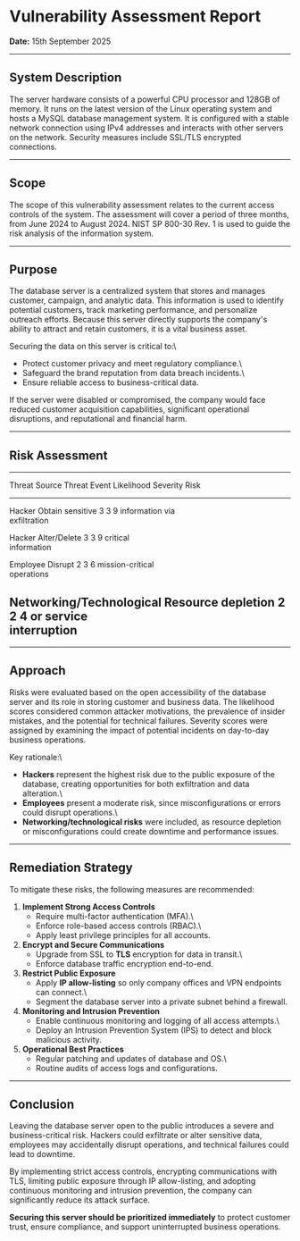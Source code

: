 # Vulnerability Assessment Report

**Date:** 15th September 2025

------------------------------------------------------------------------

## System Description

The server hardware consists of a powerful CPU processor and 128GB of
memory. It runs on the latest version of the Linux operating system and
hosts a MySQL database management system. It is configured with a stable
network connection using IPv4 addresses and interacts with other servers
on the network. Security measures include SSL/TLS encrypted connections.

------------------------------------------------------------------------

## Scope

The scope of this vulnerability assessment relates to the current access
controls of the system. The assessment will cover a period of three
months, from June 2024 to August 2024. NIST SP 800-30 Rev. 1 is used to
guide the risk analysis of the information system.

------------------------------------------------------------------------

## Purpose

The database server is a centralized system that stores and manages
customer, campaign, and analytic data. This information is used to
identify potential customers, track marketing performance, and
personalize outreach efforts. Because this server directly supports the
company's ability to attract and retain customers, it is a vital
business asset.

Securing the data on this server is critical to:\
- Protect customer privacy and meet regulatory compliance.\
- Safeguard the brand reputation from data breach incidents.\
- Ensure reliable access to business-critical data.

If the server were disabled or compromised, the company would face
reduced customer acquisition capabilities, significant operational
disruptions, and reputational and financial harm.

------------------------------------------------------------------------

## Risk Assessment

  ---------------------------------------------------------------------------------
  Threat Source              Threat Event       Likelihood     Severity     Risk
  -------------------------- ------------------ -------------- ------------ -------
  Hacker                     Obtain sensitive   3              3            9
                             information via                                
                             exfiltration                                   

  Hacker                     Alter/Delete       3              3            9
                             critical                                       
                             information                                    

  Employee                   Disrupt            2              3            6
                             mission-critical                               
                             operations                                     

  Networking/Technological   Resource depletion 2              2            4
                             or service                                     
                             interruption                                   
  ---------------------------------------------------------------------------------

------------------------------------------------------------------------

## Approach

Risks were evaluated based on the open accessibility of the database
server and its role in storing customer and business data. The
likelihood scores considered common attacker motivations, the prevalence
of insider mistakes, and the potential for technical failures. Severity
scores were assigned by examining the impact of potential incidents on
day-to-day business operations.

Key rationale:\
- **Hackers** represent the highest risk due to the public exposure of
the database, creating opportunities for both exfiltration and data
alteration.\
- **Employees** present a moderate risk, since misconfigurations or
errors could disrupt operations.\
- **Networking/technological risks** were included, as resource
depletion or misconfigurations could create downtime and performance
issues.

------------------------------------------------------------------------

## Remediation Strategy

To mitigate these risks, the following measures are recommended:

1.  **Implement Strong Access Controls**
    -   Require multi-factor authentication (MFA).\
    -   Enforce role-based access controls (RBAC).\
    -   Apply least privilege principles for all accounts.
2.  **Encrypt and Secure Communications**
    -   Upgrade from SSL to **TLS** encryption for data in transit.\
    -   Enforce database traffic encryption end-to-end.
3.  **Restrict Public Exposure**
    -   Apply **IP allow-listing** so only company offices and VPN
        endpoints can connect.\
    -   Segment the database server into a private subnet behind a
        firewall.
4.  **Monitoring and Intrusion Prevention**
    -   Enable continuous monitoring and logging of all access
        attempts.\
    -   Deploy an Intrusion Prevention System (IPS) to detect and block
        malicious activity.
5.  **Operational Best Practices**
    -   Regular patching and updates of database and OS.\
    -   Routine audits of access logs and configurations.

------------------------------------------------------------------------

## Conclusion

Leaving the database server open to the public introduces a severe and
business-critical risk. Hackers could exfiltrate or alter sensitive
data, employees may accidentally disrupt operations, and technical
failures could lead to downtime.

By implementing strict access controls, encrypting communications with
TLS, limiting public exposure through IP allow-listing, and adopting
continuous monitoring and intrusion prevention, the company can
significantly reduce its attack surface.

**Securing this server should be prioritized immediately** to protect
customer trust, ensure compliance, and support uninterrupted business
operations.
